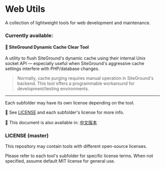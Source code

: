 # Web Utils

A collection of lightweight tools for web development and maintenance.

### Currently available:

#### 🔧 SiteGround Dynamic Cache Clear Tool

A utility to flush SiteGround's dynamic cache using their internal Unix socket API — especially useful when SiteGround's aggressive cache settings interfere with PHP/database changes.

> Normally, cache purging requires manual operation in SiteGround's backend. This tool offers a programmable workaround for development/testing environments.

***

Each subfolder may have its own license depending on the tool.

📄 See [LICENSE]() and each subfolder's license for more info.

📘 This document is also available in: [中文版本](./README.zh.md)

### LICENSE (master)

This repository may contain tools with different open-source licenses.

Please refer to each tool's subfolder for specific license terms. When not specified, assume default MIT license for general use.

